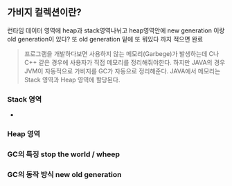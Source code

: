 ## 가비지 컬렉션이란?
런타임 데이터 영역에 heap과 stack영역나뉘고 heap영역안에 new generation 이랑 old generation이 있다? 또 old generation 밑에 또 뭐있다 까지 적으면 완료


> 프로그램을 개발하다보면 사용하지 않는 메모리(Garbege)가 발생하는데 C나 C++ 같은 경우에 사용자가 직접 메모리를 정리해줘야한다.
하지만 JAVA의 경우 JVM이 자동적으로 가비지를 GC가 자동으로 정리해준다. JAVA에서 메모리는 Stack 영역과 Heap 영역에 할당된다. 

### Stack 영역
 + 
 

### Heap 영역 


### GC의 특징 stop the world / wheep


### GC의 동작 방식 new old generation

